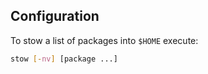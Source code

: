 ## Configuration

To stow a list of packages into `$HOME` execute:

```sh
stow [-nv] [package ...]
```
